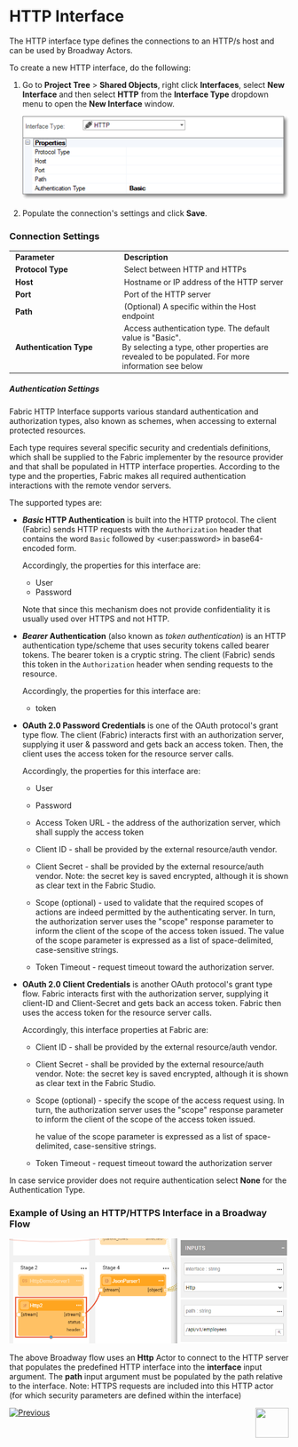 # HTTP Interface

The HTTP interface type defines the connections to an HTTP/s host and can be used by Broadway Actors.

To create a new HTTP interface, do the following:

1. Go to **Project Tree** > **Shared Objects**, right click **Interfaces**, select **New Interface** and then select **HTTP** from the **Interface Type** dropdown menu to open the **New Interface** window.


   ![image](images/03_http_1.png)

2. Populate the connection's settings and click **Save**.

### Connection Settings

<table>
<tbody>
<tr>
<td width="300pxl">&nbsp;<strong>Parameter</strong></td>
<td width="600pxl">&nbsp;<strong>Description</strong></td>
</tr>
<tr>
<td>&nbsp;<strong>Protocol Type</strong></td>
<td>&nbsp;Select between HTTP and HTTPs</td>
</tr>
<tr>
<td>&nbsp;<strong>Host</strong></td>
<td>&nbsp;Hostname or IP address of the HTTP server</td>
</tr>
<tr>
<td>&nbsp;<strong>Port</strong></td>
<td>&nbsp;Port of the HTTP server</td>
</tr>
<tr>
<td>&nbsp;<strong>Path</strong></td>
<td>&nbsp;(Optional) A specific within the Host endpoint</td>
</tr>
<tr>
<td>&nbsp;<strong>Authentication Type</strong></td>
<td>&nbsp;Access authentication type. The default value is "Basic".<br/>By selecting a type, other properties are revealed to be populated. For more information see below</td>
</tr>
</tbody>
</table>



##### Authentication Settings

Fabric HTTP Interface supports various standard authentication and authorization types, also known as schemes, when accessing to external protected resources. 

Each type requires several specific security and credentials definitions, which shall be supplied to the Fabric implementer by the resource provider and that shall be populated in HTTP interface properties. According to the type and the properties, Fabric makes all required authentication interactions with the remote vendor servers.

The supported types are: 

* ***Basic* HTTP Authentication** is built into the HTTP protocol. The client (Fabric) sends HTTP requests with the `Authorization` header that contains the word `Basic` followed by  \<user:password\> in base64-encoded form. 

  Accordingly, the properties for this interface are:

  * User
  * Password

  Note that since this mechanism does not provide confidentiality it is usually used over HTTPS and not HTTP.

* ***Bearer* Authentication** (also known as *token authentication*) is an HTTP authentication type/scheme that uses security tokens called bearer tokens. The bearer token is a cryptic string. The client (Fabric) sends this token in the `Authorization` header when sending requests to the resource. 

  Accordingly, the properties for this interface are:

  * token

* **OAuth 2.0 Password Credentials**  is one of the OAuth protocol's grant type flow. The client (Fabric) interacts first with an authorization server, supplying it user & password and gets back an access token. Then, the client uses the access token for the resource server calls. 

  Accordingly, the properties for this interface are:

  * User 

  * Password

  * Access Token URL - the address of the authorization server, which shall supply the access token

  * Client ID - shall be provided by the external resource/auth vendor. 

  * Client Secret - shall be provided by the external resource/auth vendor. Note: the secret key is saved encrypted, although it is shown as clear text in the Fabric Studio.

  * Scope (optional) - used to validate that the required scopes of actions are indeed permitted by the authenticating server. In turn, the authorization server uses the "scope" response parameter to inform the client of the scope of the access token issued. 
  The value of the scope parameter is expressed as a list of space-delimited, case-sensitive strings.

  * Token Timeout - request timeout toward the authorization server.

* **OAuth 2.0 Client Credentials** is another OAuth protocol's grant type flow. Fabric interacts first with the authorization server, supplying it client-ID and Client-Secret and gets back an access token. Fabric then uses the access token for the resource server calls.

  Accordingly, this interface properties at Fabric are:

  * Client ID - shall be provided by the external resource/auth vendor.

  * Client Secret - shall be provided by the external resource/auth vendor. Note: the secret key is saved encrypted, although it is shown as clear text in the Fabric Studio.

  * Scope (optional) - specify the scope of the access request using.  In turn, the authorization server uses the "scope" response parameter to inform the client of the scope of the access token issued. 

    he value of the scope parameter is expressed as a list of space-delimited, case-sensitive strings.

  * Token Timeout  - request timeout toward the authorization server

In case service provider does not require authentication select **None** for the Authentication Type.



### Example of Using an HTTP/HTTPS Interface in a Broadway Flow

![image](images/03_http_2.PNG)

The above Broadway flow uses an **Http** Actor to connect to the HTTP server that populates the predefined HTTP interface into the **interface** input argument. The **path** input argument must be populated by the path relative to the interface. 
Note: HTTPS requests are included into this HTTP actor (for which security parameters are defined within the interface)  



[![Previous](/articles/images/Previous.png)](04_JMS_interface.md)[<img align="right" width="60" height="54" src="/articles/images/Next.png">](06_local_file_sys.md) 
